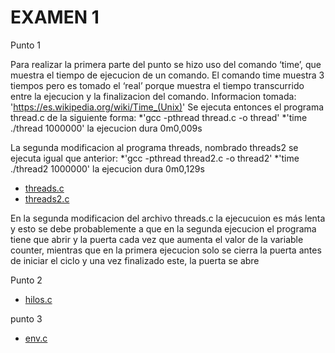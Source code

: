 # EXAMEN 1

Punto 1

Para realizar la primera parte del punto se hizo uso del comando ‘time’, que muestra el tiempo de ejecucion de un comando. El comando time muestra 3 tiempos pero es tomado el ‘real’ porque muestra el tiempo transcurrido entre la ejecucion y la finalizacion del comando. 
Informacion tomada: 'https://es.wikipedia.org/wiki/Time_(Unix)'
Se ejecuta entonces el programa thread.c de la siguiente forma:
*'gcc -pthread thread.c -o thread' 
*'time ./thread 1000000'
la ejecucion dura 0m0,009s

La segunda modificacion al programa threads, nombrado threads2 se ejecuta igual que anterior: 
*'gcc -pthread thread2.c -o thread2' 
*'time ./thread2 1000000'
la ejecucion dura 0m0,129s

* [threads.c](threads.c)
* [threads2.c](threads2.c)

En la segunda modificacion del archivo threads.c la ejecucuion es más lenta  y esto se debe probablemente a que en la segunda ejecucion el programa tiene que abrir y la puerta cada vez que aumenta el valor de la variable counter, mientras que en la primera ejecucion solo se cierra la puerta antes de iniciar el ciclo y una vez finalizado este, la puerta se abre

Punto 2

* [hilos.c](hilos.c)

punto 3

* [env.c](env.c)
